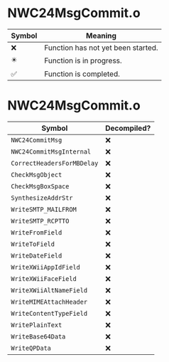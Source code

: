 # NWC24MsgCommit.o
| Symbol | Meaning 
| ------------- | ------------- 
| :x: | Function has not yet been started. 
| :eight_pointed_black_star: | Function is in progress. 
| :white_check_mark: | Function is completed. 


# NWC24MsgCommit.o
| Symbol | Decompiled? |
| ------------- | ------------- |
| `NWC24CommitMsg` | :x: |
| `NWC24CommitMsgInternal` | :x: |
| `CorrectHeadersForMBDelay` | :x: |
| `CheckMsgObject` | :x: |
| `CheckMsgBoxSpace` | :x: |
| `SynthesizeAddrStr` | :x: |
| `WriteSMTP_MAILFROM` | :x: |
| `WriteSMTP_RCPTTO` | :x: |
| `WriteFromField` | :x: |
| `WriteToField` | :x: |
| `WriteDateField` | :x: |
| `WriteXWiiAppIdField` | :x: |
| `WriteXWiiFaceField` | :x: |
| `WriteXWiiAltNameField` | :x: |
| `WriteMIMEAttachHeader` | :x: |
| `WriteContentTypeField` | :x: |
| `WritePlainText` | :x: |
| `WriteBase64Data` | :x: |
| `WriteQPData` | :x: |
